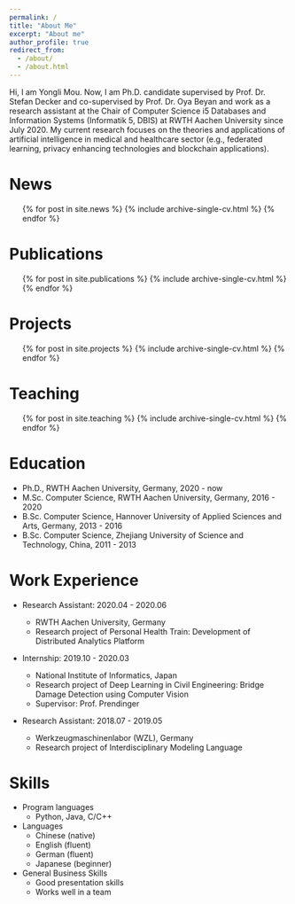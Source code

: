 ```yaml
---
permalink: /
title: "About Me"
excerpt: "About me"
author_profile: true
redirect_from: 
  - /about/
  - /about.html
---
```


Hi, I am Yongli Mou. Now, I am Ph.D. candidate supervised by Prof. Dr. Stefan Decker and co-supervised by Prof. Dr. Oya Beyan and work as a research assistant at the Chair of Computer Science i5 Databases and Information Systems (Informatik 5, DBIS) at RWTH Aachen University since July 2020. My current research focuses on the theories and applications of artificial intelligence in medical and healthcare sector (e.g., federated learning, privacy enhancing technologies and blockchain applications).

News
======
  <ul>{% for post in site.news %}
    {% include archive-single-cv.html %}
  {% endfor %}</ul>

Publications
======
  <ul>{% for post in site.publications %}
    {% include archive-single-cv.html %}
  {% endfor %}</ul>

Projects
======
  <ul>{% for post in site.projects %}
    {% include archive-single-cv.html %}
  {% endfor %}</ul>
  
Teaching
======
  <ul>{% for post in site.teaching %}
    {% include archive-single-cv.html %}
  {% endfor %}</ul>
  
Education
======
* Ph.D., RWTH Aachen University, Germany, 2020 - now
* M.Sc. Computer Science, RWTH Aachen University, Germany, 2016 - 2020
* B.Sc. Computer Science, Hannover University of Applied Sciences and Arts, Germany, 2013 - 2016
* B.Sc. Computer Science, Zhejiang University of Science and Technology, China, 2011 - 2013

Work Experience
======
* Research Assistant: 2020.04 - 2020.06
  * RWTH Aachen University, Germany
  * Research project of Personal Health Train: Development of Distributed Analytics Platform

* Internship: 2019.10 - 2020.03
  * National Institute of Informatics, Japan
  * Research project of Deep Learning in Civil Engineering: Bridge Damage Detection using Computer Vision
  * Supervisor: Prof. Prendinger

* Research Assistant: 2018.07 - 2019.05 
  * Werkzeugmaschinenlabor (WZL), Germany
  * Research project of Interdisciplinary Modeling Language  

Skills
======
* Program languages
  * Python, Java, C/C++
* Languages
  * Chinese (native)
  * English (fluent)
  * German (fluent)
  * Japanese (beginner)
* General Business Skills
  * Good presentation skills
  * Works well in a team
